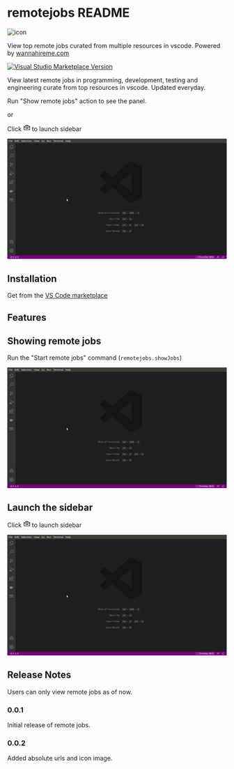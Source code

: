 # remotejobs README

![icon](https://github.com/udithv/vscode-remotejobs/raw/master/media/images/logo.png)

View top remote jobs curated from multiple resources in vscode. Powered by [wannahireme.com](https://wannahireme.com/jobs)


[![Visual Studio Marketplace Version](https://img.shields.io/visual-studio-marketplace/v/contemporaryape.remotejobs?color=blue&logo=visual-studio)]( https://marketplace.visualstudio.com/items?itemName=contemporaryape.remotejobs)

View latest remote jobs in programming, development, testing and engineering curate from top resources in vscode. Updated everyday.

Run "Show remote jobs" action to see the panel.

or 

Click ![icon](media/briefcase.png) to launch sidebar 

![screenshot](media/showjobs_action.gif)

## Installation

Get from the [VS Code marketplace]( https://marketplace.visualstudio.com/items?itemName=contemporaryape.remotejobs)

## Features

## Showing remote jobs

Run the "Start remote jobs" command (`remotejobs.showJobs`) 

![screenshot](media/showjobs_action.gif)

## Launch the sidebar

Click ![icon](media/briefcase.png) to launch sidebar 

![screenshot](media/showjobs_action.gif)

## Release Notes

Users can only view remote jobs as of now.

### 0.0.1

Initial release of remote jobs.

### 0.0.2

Added absolute urls and icon image.

